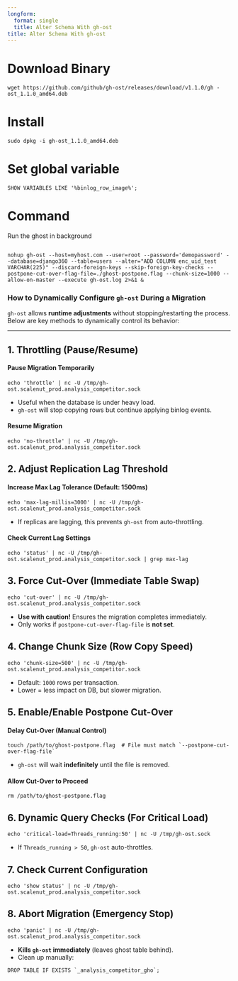 ```yaml
---
longform:
  format: single
  title: Alter Schema With gh-ost
title: Alter Schema With gh-ost
---
```

# Download Binary

```
wget https://github.com/github/gh-ost/releases/download/v1.1.0/gh -ost_1.1.0_amd64.deb
```
# Install

```
sudo dpkg -i gh-ost_1.1.0_amd64.deb
```

# Set global variable

```
SHOW VARIABLES LIKE '%binlog_row_image%';
```
# Command

Run the ghost in background

```
  
nohup gh-ost --host=myhost.com --user=root --password='demopassword' --database=django360 --table=users --alter="ADD COLUMN enc_uid_test VARCHAR(225)" --discard-foreign-keys --skip-foreign-key-checks --postpone-cut-over-flag-file=./ghost-postpone.flag --chunk-size=1000 --allow-on-master --execute gh-ost.log 2>&1 &

```

### **How to Dynamically Configure `gh-ost` During a Migration**

`gh-ost` allows **runtime adjustments** without stopping/restarting the process. Below are key methods to dynamically control its behavior:

---

## **1. Throttling (Pause/Resume)**

#### **Pause Migration Temporarily**

```
echo 'throttle' | nc -U /tmp/gh-ost.scalenut_prod.analysis_competitor.sock
```

- Useful when the database is under heavy load.
- `gh-ost` will stop copying rows but continue applying binlog events.

#### **Resume Migration**

```
echo 'no-throttle' | nc -U /tmp/gh-ost.scalenut_prod.analysis_competitor.sock
```

## **2. Adjust Replication Lag Threshold**

#### **Increase Max Lag Tolerance (Default: 1500ms)**

```
echo 'max-lag-millis=3000' | nc -U /tmp/gh-ost.scalenut_prod.analysis_competitor.sock
```

- If replicas are lagging, this prevents `gh-ost` from auto-throttling.
#### **Check Current Lag Settings**

```
echo 'status' | nc -U /tmp/gh-ost.scalenut_prod.analysis_competitor.sock | grep max-lag
```

## **3. Force Cut-Over (Immediate Table Swap)**

```
echo 'cut-over' | nc -U /tmp/gh-ost.scalenut_prod.analysis_competitor.sock
```

- **Use with caution!** Ensures the migration completes immediately.
- Only works if `postpone-cut-over-flag-file` is **not set**.

## **4. Change Chunk Size (Row Copy Speed)**

```
echo 'chunk-size=500' | nc -U /tmp/gh-ost.scalenut_prod.analysis_competitor.sock
```

- Default: `1000` rows per transaction.
- Lower = less impact on DB, but slower migration.

## **5. Enable/Enable Postpone Cut-Over**

#### **Delay Cut-Over (Manual Control)**

```
touch /path/to/ghost-postpone.flag  # File must match `--postpone-cut-over-flag-file`
```

- `gh-ost` will wait **indefinitely** until the file is removed.
#### **Allow Cut-Over to Proceed**

```
rm /path/to/ghost-postpone.flag
```

## **6. Dynamic Query Checks (For Critical Load)**

```
echo 'critical-load=Threads_running:50' | nc -U /tmp/gh-ost.sock
```

- If `Threads_running > 50`, `gh-ost` auto-throttles.
## **7. Check Current Configuration**

```
echo 'show status' | nc -U /tmp/gh-ost.scalenut_prod.analysis_competitor.sock
```

## **8. Abort Migration (Emergency Stop)**

```
echo 'panic' | nc -U /tmp/gh-ost.scalenut_prod.analysis_competitor.sock
```

- **Kills `gh-ost` immediately** (leaves ghost table behind).
- Clean up manually:

```
DROP TABLE IF EXISTS `_analysis_competitor_gho`;
```